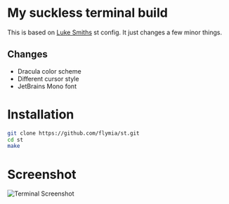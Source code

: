 # My suckless terminal build

This is based on [Luke Smiths](https://github.com/LukeSmithxyz/st) st config. It just changes a few minor things.

## Changes

* Dracula color scheme
* Different cursor style
* JetBrains Mono font

# Installation

```sh
git clone https://github.com/flymia/st.git
cd st
make
```

# Screenshot

![Terminal Screenshot](https://share.ventora.net/screenshot/v4je7.png)


